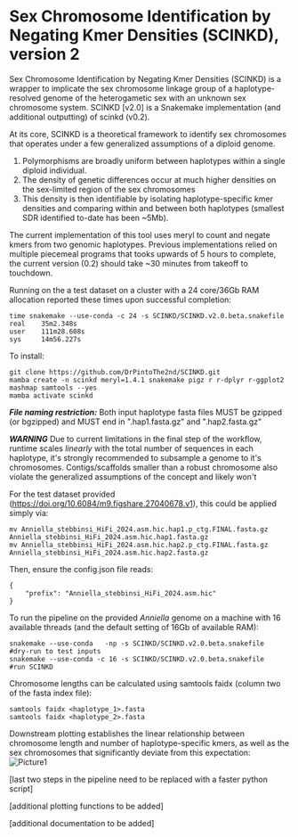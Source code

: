 # Sex Chromosome Identification by Negating Kmer Densities (SCINKD), version 2
Sex Chromosome Identification by Negating Kmer Densities (SCINKD) is a wrapper to implicate the sex chromosome linkage group of a haplotype-resolved genome of the heterogametic sex with an unknown sex chromosome system.
SCINKD [v2.0] is a Snakemake implementation (and additional outputting) of scinkd (v0.2).

At its core, SCINKD is a theoretical framework to identify sex chromosomes that operates under a few generalized assumptions of a diploid genome.
  1. Polymorphisms are broadly uniform between haplotypes within a single diploid individual.
  2. The density of genetic differences occur at much higher densities on the sex-limited region of the sex chromosomes
  3. This density is then identifiable by isolating haplotype-specific kmer densities and comparing within and between both haplotypes (smallest SDR identified to-date has been ~5Mb).

The current implementation of this tool uses meryl to count and negate kmers from two genomic haplotypes.
Previous implementations relied on multiple piecemeal programs that tooks upwards of 5 hours to complete, the current version (0.2) should take ~30 minutes from takeoff to touchdown.

Running on the a test dataset on a cluster with a 24 core/36Gb RAM allocation reported these times upon successful completion:
```
time snakemake --use-conda -c 24 -s SCINKD/SCINKD.v2.0.beta.snakefile
real    35m2.348s
user    111m28.608s
sys     14m56.227s
```

To install:
```
git clone https://github.com/DrPintoThe2nd/SCINKD.git
mamba create -n scinkd meryl=1.4.1 snakemake pigz r r-dplyr r-ggplot2 mashmap samtools --yes
mamba activate scinkd 
```

_**File naming restriction:**_ Both input haplotype fasta files MUST be gzipped (or bgzipped) and MUST end in ".hap1.fasta.gz" and ".hap2.fasta.gz"

_**WARNING**_ Due to current limitations in the final step of the workflow, runtime scales _linearly_ with the total number of sequences in each haplotype, it's strongly recommended to subsample a genome to it's chromosomes. Contigs/scaffolds smaller than a robust chromosome also violate the generalized assumptions of the concept and likely won't 

For the test dataset provided (https://doi.org/10.6084/m9.figshare.27040678.v1), this could be applied simply via:
```
mv Anniella_stebbinsi_HiFi_2024.asm.hic.hap1.p_ctg.FINAL.fasta.gz Anniella_stebbinsi_HiFi_2024.asm.hic.hap1.fasta.gz
mv Anniella_stebbinsi_HiFi_2024.asm.hic.hap2.p_ctg.FINAL.fasta.gz Anniella_stebbinsi_HiFi_2024.asm.hic.hap2.fasta.gz
```
Then, ensure the config.json file reads:
```
{
	"prefix": "Anniella_stebbinsi_HiFi_2024.asm.hic"
}
```
To run the pipeline on the provided _Anniella_ genome on a machine with 16 available threads (and the default setting of 16Gb of available RAM):
```
snakemake --use-conda   -np -s SCINKD/SCINKD.v2.0.beta.snakefile          #dry-run to test inputs
snakemake --use-conda -c 16 -s SCINKD/SCINKD.v2.0.beta.snakefile          #run SCINKD
```
Chromosome lengths can be calculated using samtools faidx (column two of the fasta index file):
```
samtools faidx <haplotype_1>.fasta
samtools faidx <haplotype_2>.fasta
```


Downstream plotting establishes the linear relationship between chromosome length and number of haplotype-specific kmers, as well as the sex chromosomes that significantly deviate from this expectation:
![Picture1](https://github.com/user-attachments/assets/0ea3de57-055d-46b3-8a85-a8ec2e7da77e)

[last two steps in the pipeline need to be replaced with a faster python script]

[additional plotting functions to be added]

[additional documentation to be added] 
